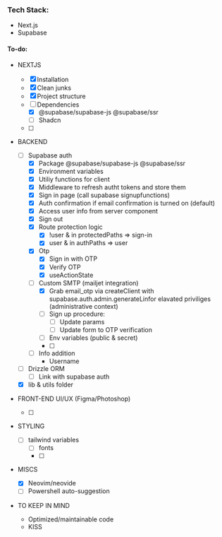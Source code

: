 ### Tech Stack:

- Next.js
- Supabase


#### To-do:

- NEXTJS

  - [x] Installation
  - [x] Clean junks
  - [x] Project structure
  - [ ] Dependencies
    - [x] @supabase/supabase-js @supabase/ssr
    - [ ] Shadcn
  - [ ] 

- BACKEND

  - [ ] Supabase auth
    - [x] Package @supabase/supabase-js @supabase/ssr
    - [x] Environment variables
    - [x] Utiliy functions for client
    - [x] Middleware to refresh autht tokens and store them
    - [x] Sign in page (call supabase signupfunctions)
    - [x] Auth confirmation if email confirmation is turned on (default)
    - [x] Access user info from server component
    - [x] Sign out
    - [x] Route protection logic
      - [x] !user & in protectedPaths => sign-in 
      - [x] user & in authPaths => user
    - [x] Otp
      - [x] Sign in with OTP
      - [x] Verify OTP
      - [x] useActionState
    - [ ] Custom SMTP (mailjet integration)
      - [x] Grab email_otp via createClient with supabase.auth.admin.generateLinfor elavated priviliges (administrative context)
      - [ ] Sign up procedure:
        - [ ] Update params
        - [ ] Update form to OTP verification
      - [ ] Env variables (public & secret)
      - [ ] 
    - [ ] Info addition
      - Username
  - [ ] Drizzle ORM
    - [ ] Link with supabase auth
  - [x] lib & utils folder

- FRONT-END UI/UX (Figma/Photoshop)

  - [ ]

- STYLING

  - [ ] tailwind variables
    - [ ] fonts
    - [ ]

- MISCS

  - [x] Neovim/neovide
  - [ ] Powershell auto-suggestion

- TO KEEP IN MIND

  - Optimized/maintainable code
  - KISS

